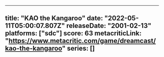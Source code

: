 
---
title: "KAO the Kangaroo"
date: "2022-05-11T05:00:07.807Z"
releaseDate: "2001-02-13"
platforms: ["sdc"]
score: 63
metacriticLink: "https://www.metacritic.com/game/dreamcast/kao-the-kangaroo"
series: []
---
